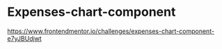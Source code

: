 # Expenses-chart-component
https://www.frontendmentor.io/challenges/expenses-chart-component-e7yJBUdjwt
